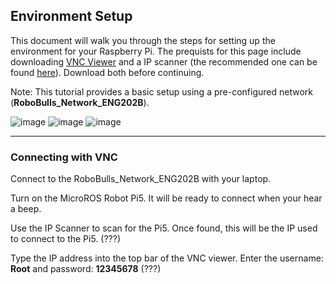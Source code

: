 ## Environment Setup
This document will walk you through the steps for setting up the environment for your Raspberry Pi. The prequists for this page include downloading [VNC Viewer](https://www.realvnc.com/en/connect/download/viewer/raspberrypi/?lai_sr=0-4&lai_sl=l)
and a IP scanner (the recommended one can be found [here](https://angryip.org/)). Download both before continuing. 

Note: This tutorial provides a basic setup using a pre-configured network (<b>RoboBulls_Network_ENG202B</b>). 

![image](https://github.com/ChristianaMH/REU24/assets/106120377/c681e7ef-26ce-4000-9a08-7e488fb51556)
![image](https://github.com/ChristianaMH/REU24/assets/106120377/7f77e693-d843-4540-bce9-be24e82bd638)
![image](https://github.com/ChristianaMH/REU24/assets/106120377/6a17e6b0-9d23-4c1f-bb54-69baa3b4cf9b)

---
### Connecting with VNC
Connect to the RoboBulls_Network_ENG202B with your laptop.

Turn on the MicroROS Robot Pi5. It will be ready to connect when your hear a beep.

Use the IP Scanner to scan for the Pi5. Once found, this will be the IP used to connect to the Pi5. (???)

Type the IP address into the top bar of the VNC viewer. Enter the username: <b>Root</b> and password: <b>12345678</b> (???)


